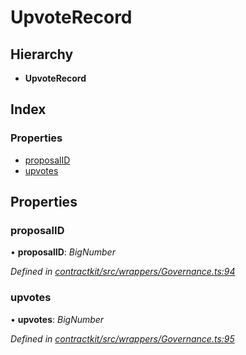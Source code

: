 # UpvoteRecord

## Hierarchy

* **UpvoteRecord**

## Index

### Properties

* [proposalID](_wrappers_governance_.upvoterecord.md#proposalid)
* [upvotes](_wrappers_governance_.upvoterecord.md#upvotes)

## Properties

### proposalID

• **proposalID**: _BigNumber_

_Defined in_ [_contractkit/src/wrappers/Governance.ts:94_](https://github.com/celo-org/celo-monorepo/blob/master/packages/sdk/contractkit/src/wrappers/Governance.ts#L94)

### upvotes

• **upvotes**: _BigNumber_

_Defined in_ [_contractkit/src/wrappers/Governance.ts:95_](https://github.com/celo-org/celo-monorepo/blob/master/packages/sdk/contractkit/src/wrappers/Governance.ts#L95)

